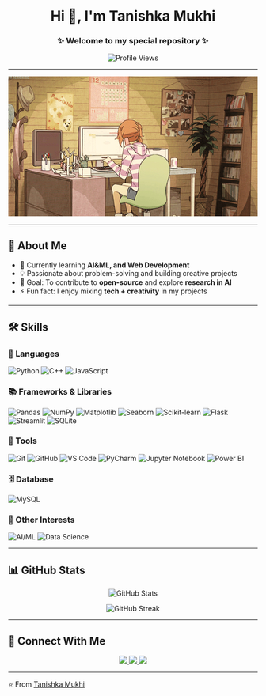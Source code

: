 <!-- Profile README -->

<h1 align="center">Hi 👋, I'm Tanishka Mukhi</h1>
<h3 align="center">✨ Welcome to my special repository ✨</h3>

<p align="center">
  <img src="https://komarev.com/ghpvc/?username=tanishkamukhi&label=Profile%20Views&color=ff69b4&style=flat-square" alt="Profile Views" />
</p>

---

<p align="center">
  <img src="https://github.com/tanishkamukhi/tanishkamukhi/blob/main/212747903-e9bdf048-2dc8-41f9-b973-0e72ff07bfba.gif?raw=true" width="600" alt="GIF"/>
</p>

---

## 🌸 About Me
- 🌱 Currently learning **AI&ML, and Web Development**  
- 💡 Passionate about problem-solving and building creative projects  
- 🎯 Goal: To contribute to **open-source** and explore **research in AI**  
- ⚡ Fun fact: I enjoy mixing **tech + creativity** in my projects  

---

## 🛠️ Skills  

### 🚀 Languages  
![Python](https://img.shields.io/badge/Python-3776AB?style=for-the-badge&logo=python&logoColor=white)  ![C++](https://img.shields.io/badge/C++-00599C?style=for-the-badge&logo=cplusplus&logoColor=white)  ![JavaScript](https://img.shields.io/badge/JavaScript-F7DF1E?style=for-the-badge&logo=javascript&logoColor=black)  

### 📚 Frameworks & Libraries  
![Pandas](https://img.shields.io/badge/Pandas-150458?style=for-the-badge&logo=pandas&logoColor=white)  ![NumPy](https://img.shields.io/badge/Numpy-013243?style=for-the-badge&logo=numpy&logoColor=white)  ![Matplotlib](https://img.shields.io/badge/Matplotlib-005C8C?style=for-the-badge&logo=plotly&logoColor=white)  ![Seaborn](https://img.shields.io/badge/Seaborn-0099CC?style=for-the-badge&logo=plotly&logoColor=white)  ![Scikit-learn](https://img.shields.io/badge/Scikit--learn-F7931E?style=for-the-badge&logo=scikitlearn&logoColor=white)  ![Flask](https://img.shields.io/badge/Flask-000000?style=for-the-badge&logo=flask&logoColor=white)  ![Streamlit](https://img.shields.io/badge/Streamlit-FF4B4B?style=for-the-badge&logo=streamlit&logoColor=white)  ![SQLite](https://img.shields.io/badge/SQLite-07405E?style=for-the-badge&logo=sqlite&logoColor=white)  

### 🔧 Tools  
![Git](https://img.shields.io/badge/Git-F05032?style=for-the-badge&logo=git&logoColor=white)  ![GitHub](https://img.shields.io/badge/GitHub-181717?style=for-the-badge&logo=github&logoColor=white)  ![VS Code](https://img.shields.io/badge/VS%20Code-007ACC?style=for-the-badge&logo=visualstudiocode&logoColor=white)  ![PyCharm](https://img.shields.io/badge/PyCharm-21D789?style=for-the-badge&logo=pycharm&logoColor=black)  ![Jupyter Notebook](https://img.shields.io/badge/Jupyter-F37626?style=for-the-badge&logo=jupyter&logoColor=white)  ![Power BI](https://img.shields.io/badge/Power%20BI-F2C811?style=for-the-badge&logo=powerbi&logoColor=black)  

### 🗄️ Database  
![MySQL](https://img.shields.io/badge/MySQL-4479A1?style=for-the-badge&logo=mysql&logoColor=white)  

### 🌱 Other Interests  
![AI/ML](https://img.shields.io/badge/AI%2FML-102230?style=for-the-badge&logo=TensorFlow&logoColor=orange)  ![Data Science](https://img.shields.io/badge/Data%20Science-5B4638?style=for-the-badge&logo=anaconda&logoColor=white)  
  

---

## 📊 GitHub Stats
<p align="center">
  <img src="https://github-readme-stats.vercel.app/api?username=tanishkamukhi&show_icons=true&theme=radical" alt="GitHub Stats" />
</p>

<p align="center">
  <img src="https://github-readme-streak-stats.herokuapp.com/?user=tanishkamukhi&theme=radical" alt="GitHub Streak" />
</p>

---

## 🤝 Connect With Me
<p align="center">
  <a href="https://www.linkedin.com/in/tanishkamukhi/" target="_blank">
    <img src="https://img.shields.io/badge/LinkedIn-0077B5.svg?&style=for-the-badge&logo=linkedin&logoColor=white" />
  </a>
  <a href="mailto:tanishkamukhi@example.com">
    <img src="https://img.shields.io/badge/Email-D14836.svg?&style=for-the-badge&logo=gmail&logoColor=white" />
  </a>
  <a href="https://github.com/tanishkamukhi" target="_blank">
    <img src="https://img.shields.io/badge/GitHub-181717.svg?&style=for-the-badge&logo=github&logoColor=white" />
  </a>
</p>

---

⭐️ From [Tanishka Mukhi](https://github.com/tanishkamukhi)

